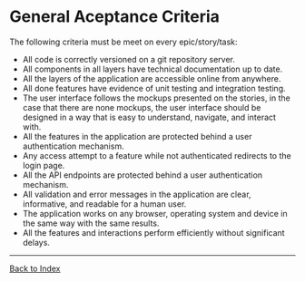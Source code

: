 
# General Aceptance Criteria

The following criteria must be meet on every epic/story/task:
* All code is correctly versioned on a git repository server.
* All components in all layers have technical documentation up to date.
* All the layers of the application are accessible online from anywhere.
* All done features have evidence of unit testing and integration testing.
* The user interface follows the mockups presented on the stories, in the case that there are none mockups, the user interface should be designed in a way that is easy to understand, navigate, and interact with. 
* All the features in the application are protected behind a user authentication mechanism.
* Any access attempt to a feature while not authenticated redirects to the login page. 
* All the API endpoints are protected behind a user authentication mechanism.
* All validation and error messages in the application are clear, informative, and readable for a human user.
* The application works on any browser, operating system and device in the same way with the same results.
* All the features and interactions perform efficiently without significant delays.

---
[Back to Index](../README.md)